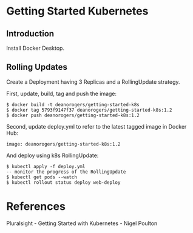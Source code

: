 # Getting Started Kubernetes

## Introduction

Install Docker Desktop.

## Rolling Updates

Create a Deployment having 3 Replicas and a RollingUpdate strategy.

First, update, build, tag and push the image:  
```
$ docker build -t deanorogers/getting-started-k8s
$ docker tag 5793f9147f37 deanorogers/getting-started-k8s:1.2
$ docker push deanorogers/getting-started-k8s:1.2  
```
Second, update deploy.yml to refer to the latest tagged image in Docker Hub:  
```
image: deanorogers/getting-started-k8s:1.2
```
And deploy using k8s RollingUpdate:  
```
$ kubectl apply -f deploy.yml
-- monitor the progress of the RollingUpdate
$ kubectl get pods --watch
$ kubectl rollout status deploy web-deploy  
```

# References
Pluralsight - Getting Started with Kubernetes - Nigel Poulton


